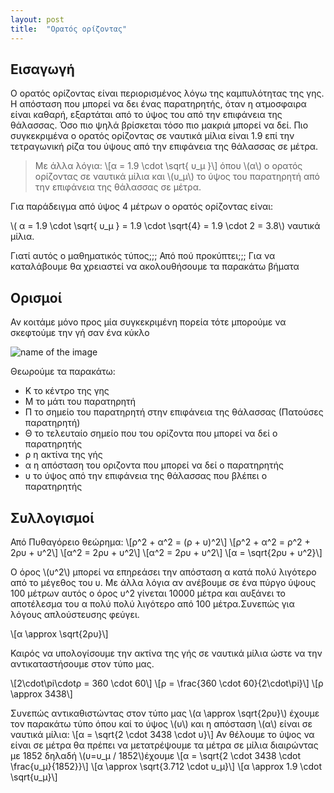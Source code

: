 ```yaml
---
layout: post
title:  "Ορατός ορίζοντας"
--- 
```

## Εισαγωγή
O ορατός ορίζοντας είναι περιορισμένος λόγω της καμπυλότητας της γης. 
Η απόσταση που μπορεί να δει ένας παρατηρητής, όταν η ατμοσφαιρα είναι καθαρή, εξαρτάται από το ύψος του από την επιφάνεια της θάλασσας. Όσο πιο ψηλά βρίσκεται τόσο πιο μακριά μπορεί να δεί. Πιο συγκεκριμένα ο ορατός ορίζοντας σε ναυτικά μίλια είναι 1.9 επί την τετραγωνική ρίζα του ύψους από την επιφάνεια της θάλασσας σε μέτρα.


> Με άλλα λόγια:
> \\[α = 1.9 \cdot \sqrt{ υ_μ }\\]
> όπου 
> \\(α\\) ο ορατός ορίζοντας σε ναυτικά μίλια 
> και \\(υ_μ\\) το ύψος του παρατηρητή από την επιφάνεια της θάλασσας σε μέτρα.


Για παράδειγμα από ύψος 4 μέτρων ο ορατός ορίζοντας είναι:

\\( α = 1.9 \cdot \sqrt{ υ_μ } = 1.9 \cdot \sqrt{4} = 1.9 \cdot 2 = 3.8\\) ναυτικά μίλια.


Γιατί αυτός ο μαθηματικός τύπος;;; Από πού προκύπτει;;;
Για να καταλάβουμε θα χρειαστεί να ακολουθήσουμε τα παρακάτω βήματα

## Ορισμοί
Αν κοιτάμε μόνο προς μία συγκεκριμένη πορεία τότε μπορούμε να σκεφτούμε την γή σαν ένα κύκλο

![name of the image]({{site.baseurl}}/images/oratos-orizontas.png)

Θεωρούμε τα παρακάτω:
- Κ το κέντρο της γης
- Μ το μάτι του παρατηρητή
- Π το σημείο του παρατηρητή στην επιφάνεια της θάλασσας (Πατούσες παρατηρητή)
- Θ το τελευταίο σημείο που του ορίζοντα που μπορεί να δεί ο παρατηρητής
- ρ η ακτίνα της γής
- α η απόσταση του οριζοντα που μπορεί να δεί ο παρατηρητής
- υ το ύψος από την επιφάνεια της θάλασσας που βλέπει ο παρατηρητής


## Συλλογισμοί

Από Πυθαγόρειο θεώρημα:
\\[ρ^2 + α^2 = (ρ + υ)^2\\]
\\[ρ^2 + α^2 = ρ^2 + 2ρυ + υ^2\\]
\\[α^2 = 2ρυ + υ^2\\]
\\[α^2 =  2ρυ + υ^2\\]
\\[α = \sqrt{2ρυ + υ^2}\\]

Ο όρος \\(υ^2\\) μπορεί να επηρεάσει την απόσταση α κατά πολύ λιγότερο από το μέγεθος του υ. Με άλλα λόγια αν ανέβουμε σε ένα πύργο ύψους 100 μέτρων αυτός ο όρος υ^2 γίνεται 10000 μέτρα και αυξάνει το αποτέλεσμα του α πολύ πολύ λιγότερο από 100 μέτρα.Συνεπώς για λόγους απλούστευσης φεύγει.

\\[α \approx \sqrt{2ρυ}\\]

Καιρός να υπολογίσουμε την ακτίνα της γής σε ναυτικά μίλια ώστε να την αντικαταστήσουμε στον τύπο μας.

\\[2\cdot\pi\cdotρ = 360 \cdot 60\\]
\\[ρ = \frac{360 \cdot 60}{2\cdot\pi}\\]
\\[ρ \approx 3438\\]

Συνεπώς αντικαθιστώντας στον τύπο μας \\(α \approx \sqrt{2ρυ}\\) έχουμε τον παρακάτω τύπο όπου καί το ύψος \\(υ\\) και η απόσταση \\(α\\) είναι σε ναυτικά μίλια:
\\[α = \sqrt{2 \cdot 3438 \cdot υ}\\]
Αν θέλουμε το ύψος να είναι σε μέτρα θα πρέπει να μετατρέψουμε τα μέτρα σε μίλια διαιρώντας με 1852 δηλαδή \\(υ=υ_μ / 1852\\)έχουμε 
\\[α = \sqrt{2 \cdot 3438 \cdot \frac{υ_μ}{1852}}\\]
\\[α \approx \sqrt{3.712 \cdot υ_μ}\\]
\\[α \approx 1.9 \cdot \sqrt{υ_μ}\\]

